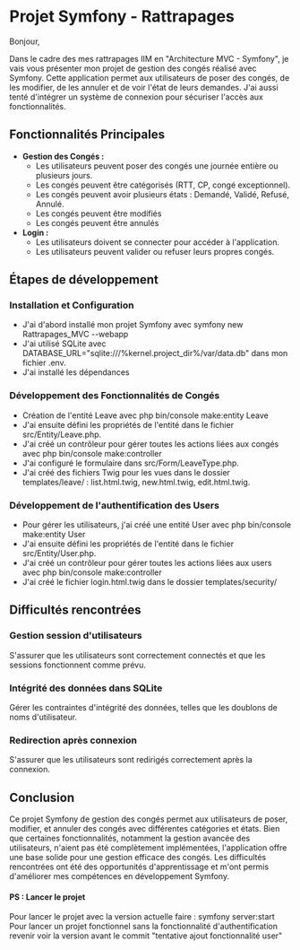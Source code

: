 # Projet Symfony - Rattrapages

Bonjour,

Dans le cadre des mes rattrapages IIM en "Architecture MVC - Symfony", je vais vous présenter mon projet de gestion des congés réalisé avec Symfony. Cette application permet aux utilisateurs de poser des congés, de les modifier, de les annuler et de voir l'état de leurs demandes. J'ai aussi tenté d'intégrer un système de connexion pour sécuriser l'accès aux fonctionnalités.

## Fonctionnalités Principales

- **Gestion des Congés :**
  - Les utilisateurs peuvent poser des congés une journée entière ou plusieurs jours.
  - Les congés peuvent être catégorisés (RTT, CP, congé exceptionnel).
  - Les congés peuvent avoir plusieurs états : Demandé, Validé, Refusé, Annulé.
  - Les congés peuvent être modifiés
  - Les congés peuvent être annulés
- **Login :**
  - Les utilisateurs doivent se connecter pour accéder à l'application.
  - Les utilisateurs peuvent valider ou refuser leurs propres congés.

## Étapes de développement

### Installation et Configuration

- J'ai d'abord installé mon projet Symfony avec symfony new Rattrapages_MVC --webapp
- J'ai utilisé SQLite avec DATABASE_URL="sqlite:///%kernel.project_dir%/var/data.db" dans mon fichier .env.
- J'ai installé les dépendances

### Développement des Fonctionnalités de Congés

- Création de l'entité Leave avec php bin/console make:entity Leave
- J'ai ensuite défini les propriétés de l'entité dans le fichier src/Entity/Leave.php.
- J'ai créé un contrôleur pour gérer toutes les actions liées aux congés avec php bin/console make:controller
- J'ai configuré le formulaire dans src/Form/LeaveType.php.
- J'ai créé des fichiers Twig pour les vues dans le dossier templates/leave/ : list.html.twig, new.html.twig, edit.html.twig.

### Développement de l'authentification des Users

- Pour gérer les utilisateurs, j'ai créé une entité User avec php bin/console make:entity User
- J'ai ensuite défini les propriétés de l'entité dans le fichier src/Entity/User.php.
- J'ai créé un contrôleur pour gérer toutes les actions liées aux users avec php bin/console make:controller
- J'ai créé le fichier login.html.twig dans le dossier templates/security/

## Difficultés rencontrées

### Gestion session d'utilisateurs

S'assurer que les utilisateurs sont correctement connectés et que les sessions fonctionnent comme prévu.

### Intégrité des données dans SQLite

Gérer les contraintes d'intégrité des données, telles que les doublons de noms d'utilisateur.

### Redirection après connexion

S'assurer que les utilisateurs sont redirigés correctement après la connexion.

## Conclusion

Ce projet Symfony de gestion des congés permet aux utilisateurs de poser, modifier, et annuler des congés avec différentes catégories et états. Bien que certaines fonctionnalités, notamment la gestion avancée des utilisateurs, n'aient pas été complètement implémentées, l'application offre une base solide pour une gestion efficace des congés. Les difficultés rencontrées ont été des opportunités d'apprentissage et m'ont permis d'améliorer mes compétences en développement Symfony.

#### PS : Lancer le projet

Pour lancer le projet avec la version actuelle faire : symfony server:start
Pour lancer un projet fonctionnel sans la fonctionnalité d'authentification revenir voir la version avant le commit "tentative ajout fonctionnalité user"

